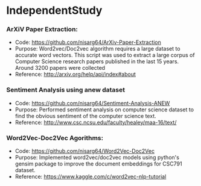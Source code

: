 # IndependentStudy

### ArXiV Paper Extraction:
- Code: https://github.com/nisarg64/ArXiv-Paper-Extraction
- Purpose: Word2vec/Doc2vec algorithm requires a large dataset to accurate word vectors. This script was used to extract a large corpus of Computer Science research papers published in the last 15 years. Around 3200 papers were collected
- Reference: http://arxiv.org/help/api/index#about

### Sentiment Analysis using anew dataset
- Code: https://github.com/nisarg64/Sentiment-Analysis-ANEW
- Purpose: Performed sentiment analysis on computer science dataset to find the obvious sentiment of the computer science text.
- Reference: http://www.csc.ncsu.edu/faculty/healey/maa-16/text/

### Word2Vec-Doc2Vec Agorithms:
- Code: https://github.com/nisarg64/Word2Vec-Doc2Vec
- Purpose: Implemented word2vec/doc2vec models using python's gensim package to improve the document embeddings for CSC791 dataset.
- Reference: https://www.kaggle.com/c/word2vec-nlp-tutorial



